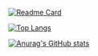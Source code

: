 [![Readme Card](https://github-readme-stats.vercel.app/api/pin/?username=KayCHENvip&repo=vulnerability-poc)](https://github.com/KayCHENvip/vulnerability-poc)

[![Top Langs](https://github-readme-stats.vercel.app/api/top-langs/?username=KayCHENvip&layout=compact)](https://github.com/KayCHENvip/github-readme-stats)

[![Anurag's GitHub stats](https://github-readme-stats.vercel.app/api?username=KayCHENvip&show_icons=true&theme=synthwave)](https://github.com/KayCHENvip/github-readme-stats)








